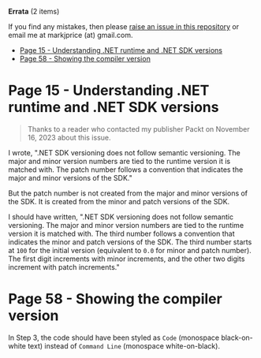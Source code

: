 **Errata** (2 items)

If you find any mistakes, then please [raise an issue in this repository](https://github.com/markjprice/cs12dotnet8/issues) or email me at markjprice (at) gmail.com.

- [Page 15 - Understanding .NET runtime and .NET SDK versions](#page-15---understanding-net-runtime-and-net-sdk-versions)
- [Page 58 - Showing the compiler version](#page-58---showing-the-compiler-version)


# Page 15 - Understanding .NET runtime and .NET SDK versions

> Thanks to a reader who contacted my publisher Packt on November 16, 2023 about this issue.

I wrote, ".NET SDK versioning does not follow semantic versioning. The major and minor version numbers are
tied to the runtime version it is matched with. The patch number follows a convention that indicates
the major and minor versions of the SDK."

But the patch number is not created from the major and minor versions of the SDK. It is created from the minor and patch versions of the SDK.

I should have written, ".NET SDK versioning does not follow semantic versioning. The major and minor version numbers are
tied to the runtime version it is matched with. The third number follows a convention that indicates
the minor and patch versions of the SDK. The third number starts at `100` for the initial version (equivalent to `0.0` for minor and patch number). The first digit increments with minor increments, and the other two digits increment with patch increments."

# Page 58 - Showing the compiler version

In Step 3, the code should have been styled as `Code` (monospace black-on-white text) instead of `Command Line` (monospace white-on-black).
